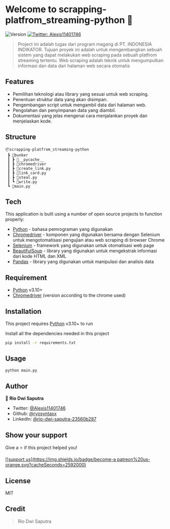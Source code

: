 # Welcome to scrapping-platfrom_streaming-python 👋
![Version](https://img.shields.io/badge/version-1.0.0-blue.svg?cacheSeconds=2592000)
[![Twitter: Alexis11401746](https://img.shields.io/twitter/follow/Alexis11401746.svg?style=social)](https://twitter.com/dumps)

> Project ini adalah tugas dari program magang di PT. INDONESIA INDIKATOR. Tujuan proyek ini adalah untuk mengembangkan sebuah sistem yang dapat melakukan web scraping pada sebuah platfrom streaming tertentu. Web scraping adalah teknik untuk mengumpulkan informasi dan data dari halaman web secara otomatis

## Features

- Pemilihan teknologi atau library yang sesuai untuk web scraping.
- Penentuan struktur data yang akan disimpan.
- Pengembangan script untuk mengambil data dari halaman web.
- Pengolahan dan penyimpanan data yang diambil.
- Dokumentasi yang jelas mengenai cara menjalankan proyek dan menjelaskan kode.

## Structure

```
📦scrapping-platfrom_streaming-python
 ┣ 📂bunker
 ┃ ┣ 📂__pycache__
 ┃ ┣ 📀chromedriver
 ┃ ┣ 📜create_link.py
 ┃ ┣ 📜link_card.py
 ┃ ┣ 📜steal.py
 ┃ ┗ 📜write.py
 ┗ 📜main.py
```

## Tech

This application is built using a number of open source projects to function properly:

- [Python](https://www.python.org/) - bahasa pemrograman yang digunakan
- [Chromedriver](https://chromedriver.chromium.org/downloads/) - komponen yang digunakan bersama dengan Selenium untuk mengotomatisasi pengujian atau web scraping di browser Chrome
- [Selenium](https://www.selenium.dev/) - framework yang digunakan untuk otomatisasi web page
- [BeautifulSoup](https://beautiful-soup-4.readthedocs.io/) - library yang digunakan untuk mengekstrak informasi dari kode HTML dan XML
- [Pandas](https://pandas.pydata.org/) - library yang digunakan untuk manipulasi dan analisis data

## Requirement

- [Python](https://www.python.org/) v3.10+
- [Chromedriver](https://chromedriver.chromium.org/downloads/) (version according to the chrome used)

## Installation

This project requires [Python](https://www.python.org/) v3.10+ to run

Install all the dependencies needed in this project

```sh
pip install -r requirements.txt
```

## Usage

```sh
python main.py
```

## Author

👤 **Rio Dwi Saputra**

* Twitter: [@Alexis11401746](https://twitter.com/Alexis11401746)
* Github: [@ryosyntaxx](https://github.com/ryosyntaxx)
* LinkedIn: [@rio-dwi-saputra-23560b287](https://linkedin.com/in/rio-dwi-saputra-23560b287)

## Show your support

Give a ⭐️ if this project helped you!

[![support us](https://img.shields.io/badge/become-a patreon%20us-orange.svg?cacheSeconds=2592000)](https://www.patreon.com/Alexis520)

## License

MIT

## Credit

> Rio Dwi Saputra
